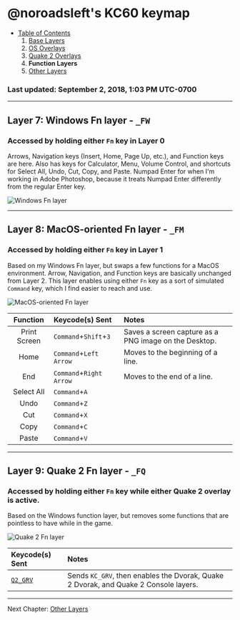 # @noroadsleft's KC60 keymap

- [Table of Contents](./readme.md)
  1. [Base Layers](./readme_ch1.md)
  2. [OS Overlays](./readme_ch2.md)
  3. [Quake 2 Overlays](./readme_ch3.md)
  4. **Function Layers**
  5. [Other Layers](./readme_ch5.md)

### Last updated: September 2, 2018, 1:03 PM UTC-0700


----

## Layer 7: Windows Fn layer - `_FW`

### Accessed by holding either `Fn` key in Layer 0

Arrows, Navigation keys (Insert, Home, Page Up, etc.), and Function keys are here. Also has keys for Calculator, Menu, Volume Control, and shortcuts for Select All, Undo, Cut, Copy, and Paste. Numpad Enter for when I'm working in Adobe Photoshop, because it treats Numpad Enter differently from the regular Enter key.

![Windows Fn layer](https://i.imgur.com/XwCshcz.png)


----

## Layer 8: MacOS-oriented Fn layer - `_FM`

### Accessed by holding either `Fn` key in Layer 1

Based on my Windows Fn layer, but swaps a few functions for a MacOS environment. Arrow, Navigation, and Function keys are basically unchanged from Layer 2. This layer enables using either `Fn` key as a sort of simulated `Command` key, which I find easier to reach and use.

![MacOS-oriented Fn layer](https://i.imgur.com/Z11kRu2.png)

Function      | Keycode(s) Sent          | Notes
:-----------: | :----------------------- | :------------------------------
Print Screen  | `Command`+`Shift`+`3`    | Saves a screen capture as a PNG image on the Desktop.
Home          | `Command`+`Left Arrow`   | Moves to the beginning of a line.
End           | `Command`+`Right Arrow`  | Moves to the end of a line.
Select All    | `Command`+`A`            |
Undo          | `Command`+`Z`            |
Cut           | `Command`+`X`            |
Copy          | `Command`+`C`            |
Paste         | `Command`+`V`            |


----

## Layer 9: Quake 2 Fn layer - `_FQ`

### Accessed by holding either `Fn` key while either Quake 2 overlay is active.

Based on the Windows function layer, but removes some functions that are pointless to have while in the game.

![Quake 2 Fn layer](https://i.imgur.com/9PG7yWb.png)

Keycode(s) Sent                   | Notes
:-------------------------------- | :----
[`Q2_GRV`](./keymap.c#L208-L216)  | Sends `KC_GRV`, then enables the Dvorak, Quake 2 Dvorak, and Quake 2 Console layers.




----

Next Chapter: [Other Layers](./readme_ch5.md)
